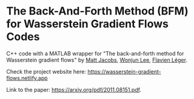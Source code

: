 # The Back-And-Forth Method (BFM) for Wasserstein Gradient Flows Codes

C++ code with a MATLAB wrapper for "The back-and-forth method for Wasserstein gradient flows" by [Matt Jacobs](https://www.math.ucla.edu/~majaco/), [Wonjun Lee](https://www.math.ucla.edu/~wlee/), [Flavien Léger](https://flavienleger.github.io).

Check the project website here: https://wasserstein-gradient-flows.netlify.app 

Link to the paper: https://arxiv.org/pdf/2011.08151.pdf.
